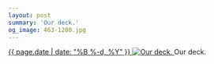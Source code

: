 ```yaml
---
layout: post
summary: 'Our deck.'
og_image: 463-1280.jpg
---
```


<p>
 <time>
  <a href="/463">
   {{ page.date | date: "%B %-d, %Y" }}
  </a>
 </time>
 <a href="/463">
  <img alt="Our deck." data-taken="1/29/2016" sizes="(min-width: 700px) 50vw, calc(100vw - 2rem)" src="{{ site.assets_url }}/463-640.jpg" srcset="{{ site.assets_url }}/463-1280.jpg 1280w, {{ site.assets_url }}/463-960.jpg 960w, {{ site.assets_url }}/463-640.jpg 640w, {{ site.assets_url }}/463-320.jpg 320w"/>
 </a>
 <span>
  Our deck.
 </span>
</p>
